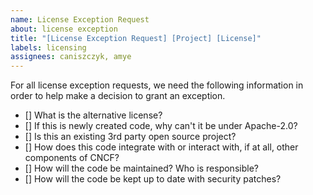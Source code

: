 ```yaml
---
name: License Exception Request
about: license exception
title: "[License Exception Request] [Project] [License]"
labels: licensing
assignees: caniszczyk, amye
---
```


For all license exception requests, we need the following information in order to help make a decision to grant an exception.
- [] What is the alternative license?
- [] If this is newly created code, why can't it be under Apache-2.0? 
- [] Is this an existing 3rd party open source project?
- [] How does this code integrate with or interact with, if at all, other components of CNCF? 
- [] How will the code be maintained? Who is responsible? 
- [] How will the code be kept up to date with security patches?
